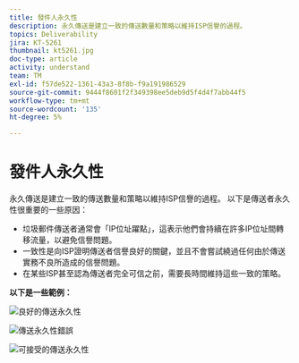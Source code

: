 ```yaml
---
title: 發件人永久性
description: 永久傳送是建立一致的傳送數量和策略以維持ISP信譽的過程。
topics: Deliverability
jira: KT-5261
thumbnail: kt5261.jpg
doc-type: article
activity: understand
team: TM
exl-id: f57de522-1361-43a3-8f8b-f9a191986529
source-git-commit: 9444f8601f2f349398ee5deb9d5f4d4f7abb44f5
workflow-type: tm+mt
source-wordcount: '135'
ht-degree: 5%

---
```


# 發件人永久性

永久傳送是建立一致的傳送數量和策略以維持ISP信譽的過程。 以下是傳送者永久性很重要的一些原因：

* 垃圾郵件傳送者通常會「IP位址躍點」，這表示他們會持續在許多IP位址間轉移流量，以避免信譽問題。
* 一致性是向ISP證明傳送者信譽良好的關鍵，並且不會嘗試繞過任何由於傳送實務不良所造成的信譽問題。
* 在某些ISP甚至認為傳送者完全可信之前，需要長時間維持這些一致的策略。

**以下是一些範例：**

![良好的傳送永久性](assets/Sender_Permanence_1.png)

![傳送永久性錯誤](assets/Sender_Permanence_2.png)

![可接受的傳送永久性](assets/Sender_Permanence_3.png)
